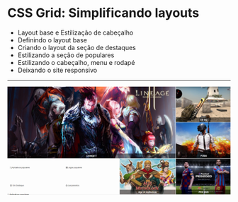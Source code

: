 CSS Grid: Simplificando layouts
===============================================

- Layout base e Estilização de cabeçalho
- Definindo o layout base
- Criando o layout da seção de destaques
- Estilizando a seção de populares
- Estilizando o cabeçalho, menu e rodapé
- Deixando o site responsivo

--------------------
 ![](https://github.com/jacksonn455/CSS-Grid/blob/master/img.png)
